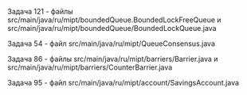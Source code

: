 Задача 121 - файлы src/main/java/ru/mipt/boundedQueue.BoundedLockFreeQueue и src/main/java/ru/mipt/boundedQueue/BoundedLockQueue.java

Задача 54 - файл src/main/java/ru/mipt/QueueConsensus.java

Задача 86 - файлы src/main/java/ru/mipt/barriers/Barrier.java и src/main/java/ru/mipt/barriers/CounterBarrier.java

Задача 95 - файл src/main/java/ru/mipt/account/SavingsAccount.java